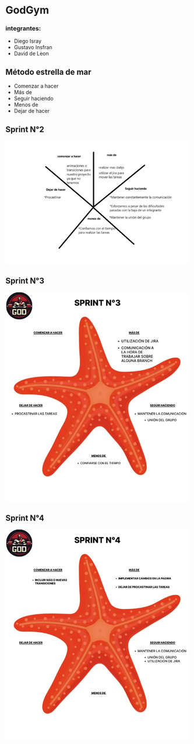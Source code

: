 # GodGym

### integrantes:
- Diego Isray
- Gustavo Insfran
- David de Leon

## Método estrella de mar
- Comenzar a hacer
- Más de
- Seguir haciendo
- Menos de
- Dejar de hacer



## Sprint N°2

![Alt text](<metodo estrella de mar.png>)



## Sprint N°3 
![Alt text](public/images/estrellademarSprintN3.png)



## Sprint N°4
![Alt text](public/images/Untitled.png)

